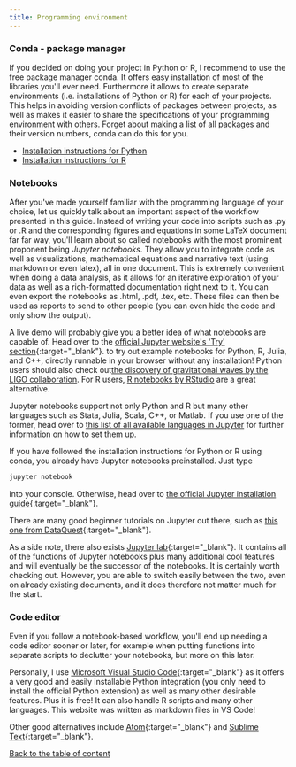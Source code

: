 ```yaml
---
title: Programming environment
---
```

### Conda - package manager
If you decided on doing your project in Python or R, I recommend to use the free package manager conda. It offers easy installation of most of the libraries you'll ever need. Furthermore it allows to create separate environments (i.e. installations of Python or R) for each of your projects. This helps in avoiding version conflicts of packages between projects, as well as makes it easier to share the specifications of your programming environment with others. Forget about making a list of all packages and their version numbers, conda can do this for you.

* [Installation instructions for Python](../help_snippets/installation_python.md)
* [Installation instructions for R](../help_snippets/installation_r.md)

### Notebooks
After you've made yourself familiar with the programming language of your choice, let us quickly talk about an important aspect of the workflow presented in this guide. Instead of writing your code into scripts such as .py or .R and the corresponding figures and equations in some LaTeX document far far way, you'll learn about so called notebooks with the most prominent proponent being *Jupyter notebooks*. They allow you to integrate code as well as visualizations, mathematical equations and narrative text (using markdown or even latex), all in one document. This is extremely convenient when doing a data analysis, as it allows for an iterative exploration of your data as well as a rich-formatted documentation right next to it. You can even export the notebooks as .html, .pdf, .tex, etc. These files can then be used as reports to send to other people (you can even hide the code and only show the output).

A live demo will probably give you a better idea of what notebooks are capable of. Head over to the [official Jupyter website's 'Try' section](http://jupyter.org/try){:target="_blank"}. to try out example notebooks for Python, R, Julia, and C++, directly runnable in your browser without any installation! Python users should also check out[the discovery of gravitational waves by the LIGO collaboration](https://mybinder.org/v2/gh/minrk/ligo-binder/master?filepath=index.ipynb). For R users, [R notebooks by RStudio](https://rmarkdown.rstudio.com/r_notebooks) are a great alternative.

Jupyter notebooks support not only Python and R but many other languages such as Stata, Julia, Scala, C++, or Matlab. If you use one of the former, head over to [this list of all available languages in Jupyter](https://github.com/jupyter/jupyter/wiki/Jupyter-kernels) for further information on how to set them up.


If you have followed the installation instructions for Python or R using conda, you already have Jupyter notebooks preinstalled. Just type
```bash
jupyter notebook
```
into your console. Otherwise, head over to [the official Jupyter installation guide](http://jupyter.org/install.html){:target="_blank"}.

There are many good beginner tutorials on Jupyter out there, such as [this one from DataQuest](https://www.dataquest.io/blog/jupyter-notebook-tutorial/){:target="_blank"}.

As a side note, there also exists [Jupyter lab](http://jupyterlab.readthedocs.io/en/latest/){:target="_blank"}. It contains all of the functions of Jupyter notebooks plus many additional cool features and will eventually be the successor of the notebooks. It is certainly worth checking out. However, you are able to switch easily between the two, even on already existing documents, and it does therefore not matter much for the start.

### Code editor
Even if you follow a notebook-based workflow, you'll end up needing a code editor sooner or later, for example when putting functions into separate scripts to declutter your notebooks, but more on this later.

Personally, I use [Microsoft Visual Studio Code](https://code.visualstudio.com/){:target="_blank"} as it offers a very good and easily installable Python integration (you only need to install the official Python extension) as well as many other desirable features. Plus it is free! It can also handle R scripts and many other languages. This website was written as markdown files in VS Code!

Other good alternatives include [Atom](https://atom.io/){:target="_blank"} and [Sublime Text](https://www.sublimetext.com/){:target="_blank"}.

[Back to the table of content](./index.md)
